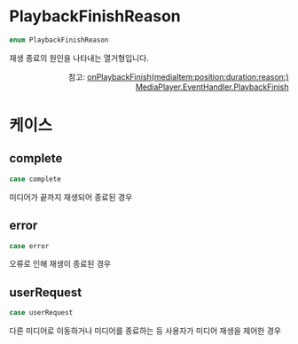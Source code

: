 # PlaybackFinishReason

```swift
enum PlaybackFinishReason
```

재생 종료의 원인을 나타내는 열거형입니다.

<div align="right">
참고: <a href="../../protocol/event-listeners/home.md#onplaybackfinishmediaitempositiondurationreason">onPlaybackFinish(mediaItem:position:duration:reason:)</a><br>
<a href="../event-handlers/home.md#playbackfinish">MediaPlayer.EventHandler.PlaybackFinish</a>
</div>

# 케이스

## complete
```swift
case complete
```
미디어가 끝까지 재생되어 종료된 경우

## error
```swift
case error
```
오류로 인해 재생이 종료된 경우

## userRequest
```swift
case userRequest
```
다른 미디어로 이동하거나 미디어를 종료하는 등 사용자가 미디어 재생을 제어한 경우

